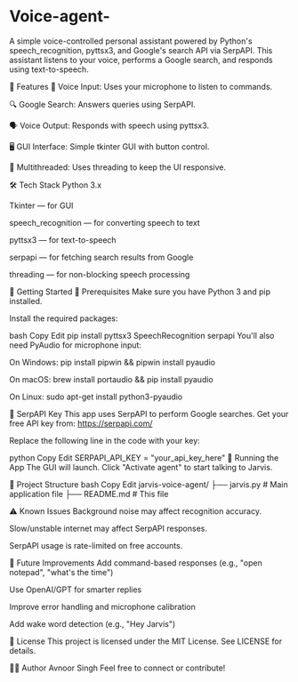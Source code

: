 # Voice-agent-

A simple voice-controlled personal assistant powered by Python's speech_recognition, pyttsx3, and Google's search API via SerpAPI. This assistant listens to your voice, performs a Google search, and responds using text-to-speech.

🎯 Features
🎤 Voice Input: Uses your microphone to listen to commands.

🔍 Google Search: Answers queries using SerpAPI.

🗣️ Voice Output: Responds with speech using pyttsx3.

🖥️ GUI Interface: Simple tkinter GUI with button control.

💬 Multithreaded: Uses threading to keep the UI responsive.

🛠️ Tech Stack
Python 3.x

Tkinter — for GUI

speech_recognition — for converting speech to text

pyttsx3 — for text-to-speech

serpapi — for fetching search results from Google

threading — for non-blocking speech processing

🚀 Getting Started
🔧 Prerequisites
Make sure you have Python 3 and pip installed.

Install the required packages:

bash
Copy
Edit
pip install pyttsx3 SpeechRecognition serpapi
You'll also need PyAudio for microphone input:

On Windows: pip install pipwin && pipwin install pyaudio

On macOS: brew install portaudio && pip install pyaudio

On Linux: sudo apt-get install python3-pyaudio

🔑 SerpAPI Key
This app uses SerpAPI to perform Google searches.
Get your free API key from: https://serpapi.com/

Replace the following line in the code with your key:

python
Copy
Edit
SERPAPI_API_KEY = "your_api_key_here"
🧪 Running the App
The GUI will launch. Click "Activate agent" to start talking to Jarvis.

📁 Project Structure
bash
Copy
Edit
jarvis-voice-agent/
├── jarvis.py        # Main application file
├── README.md        # This file

⚠️ Known Issues
Background noise may affect recognition accuracy.

Slow/unstable internet may affect SerpAPI responses.

SerpAPI usage is rate-limited on free accounts.

🧩 Future Improvements
Add command-based responses (e.g., "open notepad", "what's the time")

Use OpenAI/GPT for smarter replies

Improve error handling and microphone calibration

Add wake word detection (e.g., "Hey Jarvis")

📝 License
This project is licensed under the MIT License.
See LICENSE for details.

🙋‍♂️ Author
Avnoor Singh
Feel free to connect or contribute!
